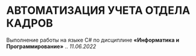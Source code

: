# АВТОМАТИЗАЦИЯ УЧЕТА ОТДЕЛА КАДРОВ

Выполнение работы на языке C# по дисциплине **«Информатика и Программирование»** ..
*11.06.2022*
